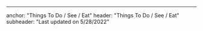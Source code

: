 ---
anchor: "Things To Do / See / Eat"
header: "Things To Do / See / Eat"
subheader: "Last updated on 5/28/2022"